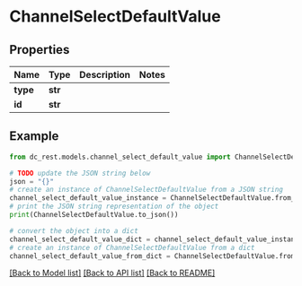# ChannelSelectDefaultValue


## Properties

Name | Type | Description | Notes
------------ | ------------- | ------------- | -------------
**type** | **str** |  | 
**id** | **str** |  | 

## Example

```python
from dc_rest.models.channel_select_default_value import ChannelSelectDefaultValue

# TODO update the JSON string below
json = "{}"
# create an instance of ChannelSelectDefaultValue from a JSON string
channel_select_default_value_instance = ChannelSelectDefaultValue.from_json(json)
# print the JSON string representation of the object
print(ChannelSelectDefaultValue.to_json())

# convert the object into a dict
channel_select_default_value_dict = channel_select_default_value_instance.to_dict()
# create an instance of ChannelSelectDefaultValue from a dict
channel_select_default_value_from_dict = ChannelSelectDefaultValue.from_dict(channel_select_default_value_dict)
```
[[Back to Model list]](../README.md#documentation-for-models) [[Back to API list]](../README.md#documentation-for-api-endpoints) [[Back to README]](../README.md)


